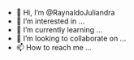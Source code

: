 - 👋 Hi, I’m @RaynaldoJuliandra
- 👀 I’m interested in ...
- 🌱 I’m currently learning ...
- 💞️ I’m looking to collaborate on ...
- 📫 How to reach me ...

<!---
RaynaldoJuliandra/RaynaldoJuliandra is a ✨ special ✨ repository because its `README.md` (this file) appears on your GitHub profile.
You can click the Preview link to take a look at your changes.
--->
